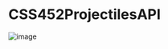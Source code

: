 # CSS452ProjectilesAPI

![image](https://github.com/TrentLucas/CSS452ProjectilesAPI/assets/72095714/8d802385-5723-4f1e-be80-95f6062b7796)
